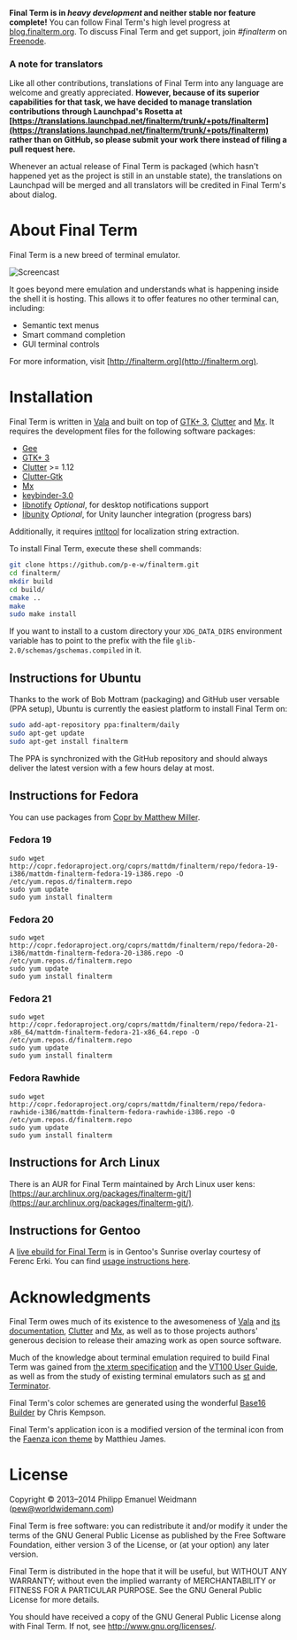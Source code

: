 **Final Term is in *heavy development* and neither stable nor feature complete!** You can follow Final Term's high level progress at [blog.finalterm.org](http://blog.finalterm.org). To discuss Final Term and get support, join *#finalterm* on [Freenode](http://freenode.net).

### A note for translators

Like all other contributions, translations of Final Term into any language are welcome and greatly appreciated. **However, because of its superior capabilities for that task, we have decided to manage translation contributions through Launchpad's Rosetta at [https://translations.launchpad.net/finalterm/trunk/+pots/finalterm](https://translations.launchpad.net/finalterm/trunk/+pots/finalterm) rather than on GitHub, so please submit your work there instead of filing a pull request here.**

Whenever an actual release of Final Term is packaged (which hasn't happened yet as the project is still in an unstable state), the translations on Launchpad will be merged and all translators will be credited in Final Term's about dialog.

# About Final Term

Final Term is a new breed of terminal emulator.

![Screencast](http://finalterm.org/screencast.gif)

It goes beyond mere emulation and understands what is happening inside the shell it is hosting. This allows it to offer features no other terminal can, including:

* Semantic text menus
* Smart command completion
* GUI terminal controls

For more information, visit [http://finalterm.org](http://finalterm.org).

# Installation

Final Term is written in [Vala](https://live.gnome.org/Vala) and built on top of [GTK+ 3](http://www.gtk.org), [Clutter](http://blogs.gnome.org/clutter/) and [Mx](https://github.com/clutter-project/mx). It requires the development files for the following software packages:

* [Gee](https://live.gnome.org/Libgee)
* [GTK+ 3](http://www.gtk.org)
* [Clutter](http://blogs.gnome.org/clutter/) >= 1.12
* [Clutter-Gtk](http://blogs.gnome.org/clutter/)
* [Mx](https://github.com/clutter-project/mx)
* [keybinder-3.0](https://github.com/engla/keybinder/tree/keybinder-3.0)
* [libnotify](https://developer.gnome.org/libnotify/) _Optional_, for desktop notifications support
* [libunity](https://launchpad.net/libunity) _Optional_, for Unity launcher integration (progress bars)

Additionally, it requires [intltool](http://freedesktop.org/wiki/Software/intltool/) for localization string extraction.

To install Final Term, execute these shell commands:

```sh
git clone https://github.com/p-e-w/finalterm.git
cd finalterm/
mkdir build
cd build/
cmake ..
make
sudo make install
```

If you want to install to a custom directory your `XDG_DATA_DIRS` environment variable has to point to the prefix with the file `glib-2.0/schemas/gschemas.compiled` in it.

## Instructions for Ubuntu

Thanks to the work of Bob Mottram (packaging) and GitHub user versable (PPA setup), Ubuntu is currently the easiest platform to install Final Term on:

```sh
sudo add-apt-repository ppa:finalterm/daily
sudo apt-get update
sudo apt-get install finalterm
```

The PPA is synchronized with the GitHub repository and should always deliver the latest version with a few hours delay at most.

## Instructions for Fedora

You can use packages from [Copr by Matthew Miller](http://copr.fedoraproject.org/coprs/mattdm/finalterm/).

### Fedora 19

```
sudo wget http://copr.fedoraproject.org/coprs/mattdm/finalterm/repo/fedora-19-i386/mattdm-finalterm-fedora-19-i386.repo -O /etc/yum.repos.d/finalterm.repo
sudo yum update
sudo yum install finalterm
```

### Fedora 20

```
sudo wget http://copr.fedoraproject.org/coprs/mattdm/finalterm/repo/fedora-20-i386/mattdm-finalterm-fedora-20-i386.repo -O /etc/yum.repos.d/finalterm.repo
sudo yum update
sudo yum install finalterm
```

### Fedora 21

```
sudo wget http://copr.fedoraproject.org/coprs/mattdm/finalterm/repo/fedora-21-x86_64/mattdm-finalterm-fedora-21-x86_64.repo -O /etc/yum.repos.d/finalterm.repo
sudo yum update
sudo yum install finalterm
```

### Fedora Rawhide

```
sudo wget http://copr.fedoraproject.org/coprs/mattdm/finalterm/repo/fedora-rawhide-i386/mattdm-finalterm-fedora-rawhide-i386.repo -O /etc/yum.repos.d/finalterm.repo
sudo yum update
sudo yum install finalterm
```

## Instructions for Arch Linux

There is an AUR for Final Term maintained by Arch Linux user kens: [https://aur.archlinux.org/packages/finalterm-git/](https://aur.archlinux.org/packages/finalterm-git/).

## Instructions for Gentoo

A [live ebuild for Final Term](http://git.overlays.gentoo.org/gitweb/?p=proj/sunrise-reviewed.git;a=tree;f=x11-terms/finalterm;hb=HEAD) is in Gentoo's Sunrise overlay courtesy of Ferenc Erki. You can find [usage instructions here](https://wiki.gentoo.org/wiki/Project:Sunrise).

# Acknowledgments

Final Term owes much of its existence to the awesomeness of [Vala](https://live.gnome.org/Vala) and [its documentation](http://valadoc.org), [Clutter](http://blogs.gnome.org/clutter/) and [Mx](https://github.com/clutter-project/mx), as well as to those projects authors' generous decision to release their amazing work as open source software.

Much of the knowledge about terminal emulation required to build Final Term was gained from [the xterm specification](http://invisible-island.net/xterm/ctlseqs/ctlseqs.html) and the [VT100 User Guide](http://vt100.net/docs/vt100-ug/contents.html), as well as from the study of existing terminal emulators such as [st](http://st.suckless.org) and [Terminator](http://software.jessies.org/terminator/).

Final Term's color schemes are generated using the wonderful [Base16 Builder](https://github.com/chriskempson/base16-builder) by Chris Kempson.

Final Term's application icon is a modified version of the terminal icon from the [Faenza icon theme](http://tiheum.deviantart.com/art/Faenza-Icons-173323228) by Matthieu James.

# License

Copyright © 2013–2014 Philipp Emanuel Weidmann (<pew@worldwidemann.com>)

Final Term is free software: you can redistribute it and/or modify it under the terms of the GNU General Public License as published by the Free Software Foundation, either version 3 of the License, or (at your option) any later version.

Final Term is distributed in the hope that it will be useful, but WITHOUT ANY WARRANTY; without even the implied warranty of MERCHANTABILITY or FITNESS FOR A PARTICULAR PURPOSE.  See the GNU General Public License for more details.

You should have received a copy of the GNU General Public License along with Final Term.  If not, see <http://www.gnu.org/licenses/>.

